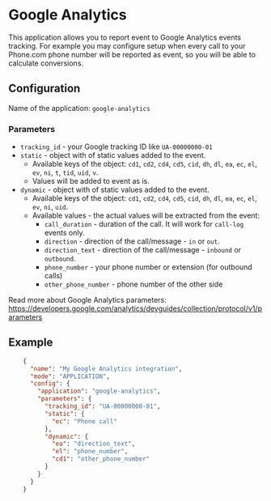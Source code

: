 # Google Analytics

This application allows you to report event to Google Analytics events tracking. For example you may configure setup when every call to your Phone.com phone number will be reported as event, so you will be able to calculate conversions.

## Configuration

Name of the application: `google-analytics`

### Parameters

* `tracking_id` - your Google tracking ID like `UA-00000000-01`
* `static` - object with of static values added to the event.
    * Available keys of the object: `cd1`, `cd2`, `cd4`, `cd5`, `cid`, `dh`, `dl`, `ea`, `ec`, `el`, `ev`, `ni`, `t`, `tid`, `uid`, `v`.
    * Values will be added to event as is.
* `dynamic` - object with of static values added to the event.
    * Available keys of the object: `cd1`, `cd2`, `cd4`, `cd5`, `cid`, `dh`, `dl`, `ea`, `ec`, `el`, `ev`, `ni`, `uid`.
    * Available values - the actual values will be extracted from the event: 
        * `call_duration` - duration of the call. It will work for `call-log` events only.
        * `direction` - direction of the call/message - `in` or `out`.
        * `direction_text` - direction of the call/message - `inbound` or `outbound`.
        * `phone_number` - your phone number or extension (for outbound calls)
        * `other_phone_number` - phone number of the other side

Read more about Google Analytics parameters: https://developers.google.com/analytics/devguides/collection/protocol/v1/parameters

## Example

```json
    {
      "name": "My Google Analytics integration",
      "mode": "APPLICATION",
      "config": {
        "application": "google-analytics",
        "parameters": {
          "tracking_id": "UA-00000000-01",
          "static": {
            "ec": "Phone call"
          },
          "dynamic": {
            "ea": "direction_text",
            "el": "phone_number",
            "cd1": "other_phone_number"
          }
        }
      }
    }
```